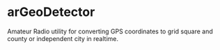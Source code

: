# arGeoDetector
Amateur Radio utility for converting GPS coordinates to grid square and county or independent city in realtime.
